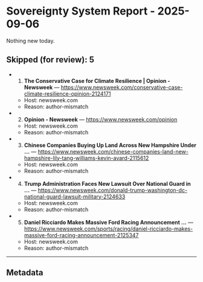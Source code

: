 # Sovereignty System Report - 2025-09-06

Nothing new today.

## Skipped (for review): 5

- 1. **The Conservative Case for Climate Resilience | Opinion - Newsweek** — https://www.newsweek.com/conservative-case-climate-resilience-opinion-2124171
  - Host: newsweek.com
  - Reason: author-mismatch
- 2. **Opinion - Newsweek** — https://www.newsweek.com/opinion
  - Host: newsweek.com
  - Reason: author-mismatch
- 3. **Chinese Companies Buying Up Land Across New Hampshire Under ...** — https://www.newsweek.com/chinese-companies-land-new-hampshire-lily-tang-williams-kevin-avard-2115612
  - Host: newsweek.com
  - Reason: author-mismatch
- 4. **Trump Administration Faces New Lawsuit Over National Guard in ...** — https://www.newsweek.com/donald-trump-washington-dc-national-guard-lawsuit-military-2124633
  - Host: newsweek.com
  - Reason: author-mismatch
- 5. **Daniel Ricciardo Makes Massive Ford Racing Announcement ...** — https://www.newsweek.com/sports/racing/daniel-ricciardo-makes-massive-ford-racing-announcement-2125347
  - Host: newsweek.com
  - Reason: author-mismatch

---

## Metadata
